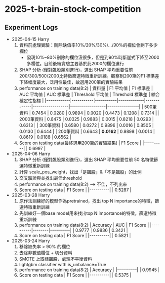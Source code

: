 # 2025-t-brain-stock-competition

## Experiment Logs
- 2025-04-15 Harry
    1. 資料前處理實驗：刪除缺值率10%/20%/30%/.../90%的欄位會剩下多少欄位
        - 發現10%~80%刪除的欄位沒很多，但是到90%時斷崖式下降至2000多欄位。目前後續實驗主要基於此2000的欄位進行
    2. SHAP 分析 (僅對飆股類別進行)，選出 SHAP 平均重要性前200/300/500/2000比特徵篩選特徵重新訓練。觀察到200筆的F1 標準差下降幅度最大，泛用性最佳，故選用200筆的實驗結果
    4. performance on training data(8:2)
        | 資料量     | F1 平均值 | F1 標準差 | AUC 平均值 | AUC 標準差 | Threshold 平均值 | Threshold 標準差 | 綜合穩定性指標 |
        |------------|-----------|-----------|-------------|-------------|------------------|------------------|----------------|
        | 500筆資料  | 0.7454    | 0.0280    | 0.9894      | 0.0020      | 0.4473           | 0.1208           | 0.7314         |
        | 2000筆資料 | 0.6475    | 0.0325    | 0.9883      | 0.0015      | 0.8218           | 0.0293           | 0.6313         |
        | 300筆資料  | 0.6580    | 0.0272    | 0.9896      | 0.0016      | 0.8505           | 0.0130           | 0.6444         |
        | 200筆資料  | 0.6643    | **0.0162**    | 0.9898      | 0.0014      | 0.8619           | 0.0188           | 0.6562         |
    5. Score on testing data(最終選用200筆的實驗結果)
        | F1 Score |
        |----------|
        | 0.6997   |
- 2025-04-06 Harry
    1. SHAP 分析 (僅對飆股類別進行)，選出 SHAP 平均重要性前 50 名特徵篩選特徵重新訓練
    2. 計算 scale_pos_weight，找出「是飆股」&「不是飆股」的比例
    3. 交叉驗證與並找出最佳threshold
    4. performance on training data(8:2) --> 不佳，不列出來
    5. Score on testing data
        | F1 Score |
        |----------|
        | 0.5287   |
- 2025-03-28 Harry
    1. 原作法訓練好的模型作為pretrained，找出 top N importance的特徵，篩選特徵重新訓練
    2. 先訓練好一個base model用來找出top N importance的特徵，篩選特徵重新訓練
    3. performance on training data(8:2)
        | Accuracy | AUC    | F1 Score |
        |----------|--------|----------|
        | 0.9777   | 0.9836 | 0.3421   |
    4. Score on testing data
        | F1 Score |
        |----------|
        | 0.5821   |
- 2025-03-24 Harry
    1. 移除缺失率 > 90% 的欄位
    2. 去除非數值欄位 + 切分資料
    3. SMOTE 上取樣飆股，處理不平衡資料
    4. lightgbm classifier with is_unbalance=True
    5. performance on training data(8:2)
        | Accuracy |
        |----------|
        | 0.9945   |
    5. Score on testing data
        | F1 Score |
        |----------|
        | 0.5375   |
